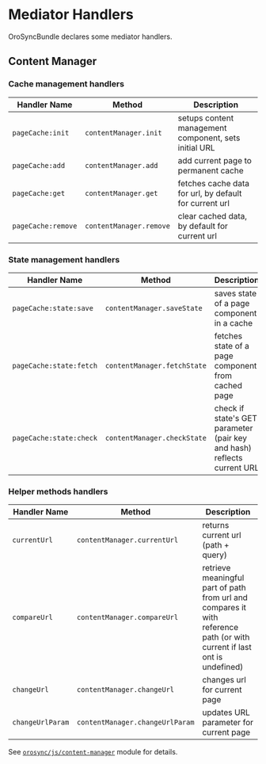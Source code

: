 Mediator Handlers
=================

OroSyncBundle declares some mediator handlers.

## Content Manager

### Cache management handlers

Handler Name | Method | Description
------------ | ------ | -----------
`pageCache:init` | `contentManager.init` | setups content management component, sets initial URL
`pageCache:add` | `contentManager.add` | add current page to permanent cache
`pageCache:get` | `contentManager.get` | fetches cache data for url, by default for current url
`pageCache:remove` | `contentManager.remove` | clear cached data, by default for current url

### State management handlers

Handler Name | Method | Description
------------ | ------ | -----------
`pageCache:state:save` | `contentManager.saveState` | saves state of a page component in a cache
`pageCache:state:fetch` | `contentManager.fetchState` | fetches state of a page component from cached page
`pageCache:state:check` | `contentManager.checkState` | check if state's GET parameter (pair key and hash) reflects current URL

### Helper methods handlers

Handler Name | Method | Description
------------ | ------ | -----------
`currentUrl` | `contentManager.currentUrl` | returns current url (path + query)
`compareUrl` | `contentManager.compareUrl` | retrieve meaningful part of path from url and compares it with reference path (or with current if last ont is undefined)
`changeUrl` | `contentManager.changeUrl` | changes url for current page
`changeUrlParam` | `contentManager.changeUrlParam` | updates URL parameter for current page

See [`orosync/js/content-manager`](../public/js/content-manager.js) module for details.
